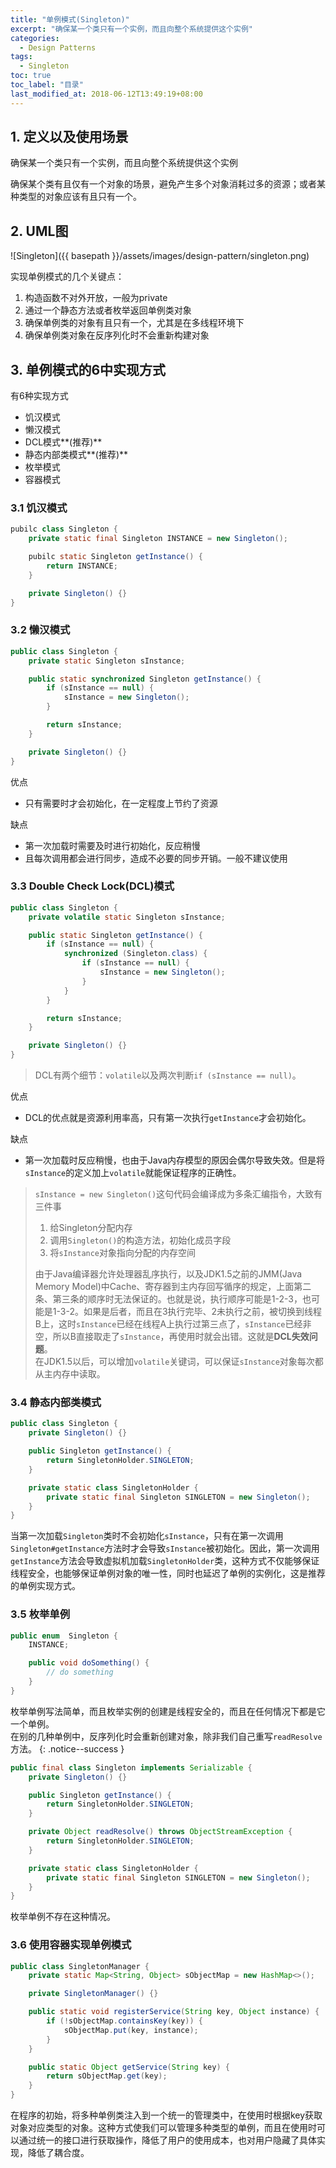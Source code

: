 ```yaml
---
title: "单例模式(Singleton)"
excerpt: "确保某一个类只有一个实例，而且向整个系统提供这个实例"
categories:
  - Design Patterns
tags:
  - Singleton
toc: true
toc_label: "目录"
last_modified_at: 2018-06-12T13:49:19+08:00
---
```


## 1. 定义以及使用场景
确保某一个类只有一个实例，而且向整个系统提供这个实例

确保某个类有且仅有一个对象的场景，避免产生多个对象消耗过多的资源；或者某种类型的对象应该有且只有一个。

## 2. UML图
![Singleton]({{ basepath }}/assets/images/design-pattern/singleton.png)

实现单例模式的几个关键点：
1. 构造函数不对外开放，一般为private
2. 通过一个静态方法或者枚举返回单例类对象
3. 确保单例类的对象有且只有一个，尤其是在多线程环境下
4. 确保单例类对象在反序列化时不会重新构建对象

## 3. 单例模式的6中实现方式

有6种实现方式
- 饥汉模式
- 懒汉模式
- DCL模式**(推荐)**
- 静态内部类模式**(推荐)**
- 枚举模式
- 容器模式


### 3.1 饥汉模式

```java
pubilc class Singleton {
    private static final Singleton INSTANCE = new Singleton();

    pubilc static Singleton getInstance() {
        return INSTANCE;
    }

    private Singleton() {}
}
```

### 3.2 懒汉模式

```java
public class Singleton {
    private static Singleton sInstance;

    public static synchronized Singleton getInstance() {
        if (sInstance == null) {
            sInstance = new Singleton();
        }

        return sInstance;
    }

    private Singleton() {}
}
```

优点
- 只有需要时才会初始化，在一定程度上节约了资源

缺点
- 第一次加载时需要及时进行初始化，反应稍慢
- 且每次调用都会进行同步，造成不必要的同步开销。一般不建议使用

### 3.3 Double Check Lock(DCL)模式

```java
public class Singleton {
    private volatile static Singleton sInstance;

    public static Singleton getInstance() {
        if (sInstance == null) {
            synchronized (Singleton.class) {
                if (sInstance == null) {
                    sInstance = new Singleton();
                }
            }
        }

        return sInstance;
    }

    private Singleton() {}
}
```

> DCL有两个细节：`volatile`以及两次判断`if (sInstance == null)`。

优点
- DCL的优点就是资源利用率高，只有第一次执行`getInstance`才会初始化。

缺点
- 第一次加载时反应稍慢，也由于Java内存模型的原因会偶尔导致失效。但是将`sInstance`的定义加上`volatile`就能保证程序的正确性。

>`sInstance = new Singleton()`这句代码会编译成为多条汇编指令，大致有三件事
>1. 给Singleton分配内存
>2. 调用`Singleton()`的构造方法，初始化成员字段
>3. 将`sInstance`对象指向分配的内存空间  
>
>由于Java编译器允许处理器乱序执行，以及JDK1.5之前的JMM(Java Memory Model)中Cache、寄存器到主内存回写循序的规定，上面第二条、第三条的顺序时无法保证的。也就是说，执行顺序可能是1-2-3，也可能是1-3-2。如果是后者，而且在3执行完毕、2未执行之前，被切换到线程B上，这时`sInstance`已经在线程A上执行过第三点了，`sInstance`已经非空，所以B直接取走了`sInstance`，再使用时就会出错。这就是**DCL失效问题**。  
>在JDK1.5以后，可以增加`volatile`关键词，可以保证`sInstance`对象每次都从主内存中读取。

### 3.4 静态内部类模式

```java
public class Singleton {
    private Singleton() {}

    public Singleton getInstance() {
        return SingletonHolder.SINGLETON;
    }

    private static class SingletonHolder {
        private static final Singleton SINGLETON = new Singleton();
    }
}
```

当第一次加载`Singleton`类时不会初始化`sInstance`，只有在第一次调用`Singleton#getInstance`方法时才会导致`sInstance`被初始化。因此，第一次调用`getInstance`方法会导致虚拟机加载`SingletonHolder`类，这种方式不仅能够保证线程安全，也能够保证单例对象的唯一性，同时也延迟了单例的实例化，这是推荐的单例实现方式。

### 3.5 枚举单例
```java
public enum  Singleton {
    INSTANCE;

    public void doSomething() {
        // do something
    }
}
```
枚举单例写法简单，而且枚举实例的创建是线程安全的，而且在任何情况下都是它一个单例。  
在别的几种单例中，反序列化时会重新创建对象，除非我们自己重写`readResolve`方法。
{: .notice--success }

```java
public final class Singleton implements Serializable {
    private Singleton() {}

    public Singleton getInstance() {
        return SingletonHolder.SINGLETON;
    }

    private Object readResolve() throws ObjectStreamException {
        return SingletonHolder.SINGLETON;
    }

    private static class SingletonHolder {
        private static final Singleton SINGLETON = new Singleton();
    }
}
```
枚举单例不存在这种情况。

### 3.6 使用容器实现单例模式
```java
public class SingletonManager {
    private static Map<String, Object> sObjectMap = new HashMap<>();

    private SingletonManager() {}

    public static void registerService(String key, Object instance) {
        if (!sObjectMap.containsKey(key)) {
            sObjectMap.put(key, instance);
        }
    }

    public static Object getService(String key) {
        return sObjectMap.get(key);
    }
}
```
在程序的初始，将多种单例类注入到一个统一的管理类中，在使用时根据key获取对象对应类型的对象。这种方式使我们可以管理多种类型的单例，而且在使用时可以通过统一的接口进行获取操作，降低了用户的使用成本，也对用户隐藏了具体实现，降低了耦合度。
